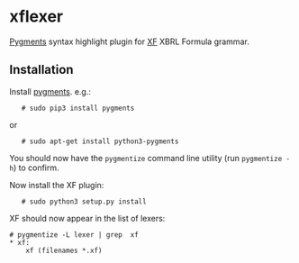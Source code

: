 # xflexer

[Pygments][pygments] syntax highlight plugin for [XF][xf] XBRL Formula grammar.

[pygments]: http://pygments.org/
[xf]: https://specifications.xbrl.org/release-history-formula-1.0-xf-grammar-wgn.html

## Installation

Install [pygments][pygments].  e.g.:

```console
   # sudo pip3 install pygments
```

or 

```console
   # sudo apt-get install python3-pygments
```

You should now have the `pygmentize` command line utility (run `pygmentize -h`) to confirm.

Now install the XF plugin:

```console
   # sudo python3 setup.py install
```

XF should now appear in the list of lexers:

```console
# pygmentize -L lexer | grep  xf
* xf:
    xf (filenames *.xf)
```


